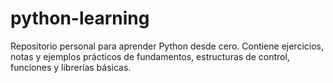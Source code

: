# python-learning
Repositorio personal para aprender Python desde cero. Contiene ejercicios, notas y ejemplos prácticos de fundamentos, estructuras de control, funciones y librerías básicas.
